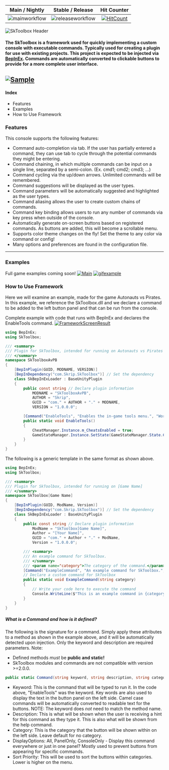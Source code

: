 |Main / Nightly|Stable / Release|Hit Counter
| :------------: | :------------: | :------------: |
|![mainworkflow](https://github.com/derekShaheen/SkToolbox/actions/workflows/nightly.yml/badge.svg)|![releaseworkflow](https://github.com/derekShaheen/SkToolbox/actions/workflows/release.yml/badge.svg)| [![HitCount](https://hits.dwyl.com/derekShaheen/SkToolbox.svg?style=flat)](http://hits.dwyl.com/derekShaheen/SkToolbox)|

![SkToolbox Header](https://i.imgur.com/bTaEOXP.png "SkToolbox Header")

#### The SkToolbox is a framework used for quickly implementing a custom console with executable commands. Typically used for creating a plugin for use with existing projects. This project is expected to be injected via [BepInEx](https://github.com/BepInEx/BepInEx "BepInEx"). Commands are automatically converted to clickable buttons to provide for a more complete user interface.


[![Sample](https://i.imgur.com/pvrEi8Q.gif)](https://i.imgur.com/pvrEi8Q.gif "Click for higher resolution!")
---
#### Index
- Features
- Examples
- How to Use Framework

### Features
This console supports the following features:
- Command auto-completion via tab. If the user has partially entered a command, they can use tab to cycle through the potential commands they might be entering.
- Command chaining, in which multiple commands can be input on a single line, separated by a semi-colon. (Ex. cmd1; cmd2; cmd3; ...)
- Command cycling via the up/down arrows. Unlimited commands will be remembered.
- Command suggestions will be displayed as the user types.
- Command parameters will be automatically suggested and highlighted as the user types.
- Command aliasing allows the user to create custom chains of commands.
- Command key binding allows users to run any number of commands via key press when outside of the console.
- Automatically generate on-screen buttons based on registered commands. As buttons are added, this will become a scrollable menu.
- Supports color theme changes on the fly! Set the theme to any color via command or config!
- Many options and preferences are found in the configuration file.
------------

### Examples
Full game examples coming soon!
[![Main](https://i.imgur.com/TF0oAnf.png "Main")](https://i.imgur.com/TF0oAnf.png "Main")
[![gifexample](https://media3.giphy.com/media/FrUmT2jbaIFzhLWqro/giphy.gif "Click for higher resolution!")](https://streamable.com/grjcam "gifexample")

### How to Use Framework
Here we will examine an example, made for the game Autonauts vs Pirates. In this example, we reference the SkToolbox.dll and we declare a command to be added to the left button panel and that can be run from the console.

Complete example with code that runs with BepInEx and declares the EnableTools command.
[![FrameworkScreenResult](https://i.imgur.com/EGERiQN.png "FrameworkScreenResult")](https://i.imgur.com/EGERiQN.png "FrameworkScreenResult")
```csharp
using BepInEx;
using SkToolbox;

/// <summary>
/// Plugin for SkToolbox, intended for running on Autonauts vs Pirates
/// </summary>
namespace SkToolboxAvPB
{
    [BepInPlugin(GUID, MODNAME, VERSION)]
    [BepInDependency("com.Skrip.SkToolbox")] // Set the dependency 
    class SkBepInExLoader : BaseUnityPlugin
    {
        public const string // Declare plugin information
            MODNAME = "SkToolboxAvPB",
            AUTHOR = "Skrip",
            GUID = "com." + AUTHOR + "." + MODNAME,
            VERSION = "1.0.0.0";

        [Command("EnableTools", "Enables the in-game tools menu.", "World")] // Declare the 'EnableTools' command
        public static void EnableTools()
        {
            CheatManager.Instance.m_CheatsEnabled = true;
            GameStateManager.Instance.SetState(GameStateManager.State.CreativeTools);
        }
    }
}
```

The following is a generic template in the same format as shown above.
```csharp
using BepInEx;
using SkToolbox;

/// <summary>
/// Plugin for SkToolbox, intended for running on [Game Name]
/// </summary>
namespace SkToolbox[Game Name]
{
    [BepInPlugin(GUID, ModName, Version)]
    [BepInDependency("com.Skrip.SkToolbox")] // Set the dependency
    class SkBepInExLoader : BaseUnityPlugin
    {
        public const string // Declare plugin information
            ModName = "SkToolbox[Game Name]",
            Author = "[Your Name]",
            GUID = "com." + Author + "." + ModName,
            Version = "1.0.0.0";

        /// <summary>
        /// An example command for SkToolbox.
        /// </summary>
        /// <param name="category">The category of the command.</param>
        [Command("ExampleCommand", "An example command for SkToolbox.", "[Category]")]
        // Declare a custom command for SkToolbox
        public static void ExampleCommand(string category)
        {
            // Write your code here to execute the command
            Console.WriteLine($"This is an example command in {category}.");
        }
    }
}
```

##### What is a Command and how is it defined?
The following is the signature for a command. Simply apply these attributes to a method as shown in the example above, and it will be automatically detected upon injection. Only the keyword and description are required parameters.
Note: 
- Defined methods *must* be **public and static!**
- SkToolbox modules and commands are not compatible with version >=2.0.0.
```csharp
public static Command(string keyword, string description, string category = "zzBottom", Util.DisplayOptions displayOptions = Util.DisplayOptions.All, int sortPriority = 100)
```
- Keyword: This is the command that will be typed to run it. In the code above, "EnableTools" was the keyword. Key words are also used to display the text in the button panel on the left side. Camel case commands will be automatically converted to readable text for the buttons. NOTE: The keyword does *not* need to match the method name.
- Description: This is what will be shown when the user is receiving a hint for this command as they type it. This is also what will be shown from the help command.
- Category: This is the category that the button will be shown within on the left side. Leave default for no category.
- DisplayOptions: All, PanelOnly, ConsoleOnly - Display this command everywhere or just in one panel? Mostly used to prevent buttons from appearing for specific commands.
- Sort Priority: This will be used to sort the buttons within categories. Lower is higher on the menu.
